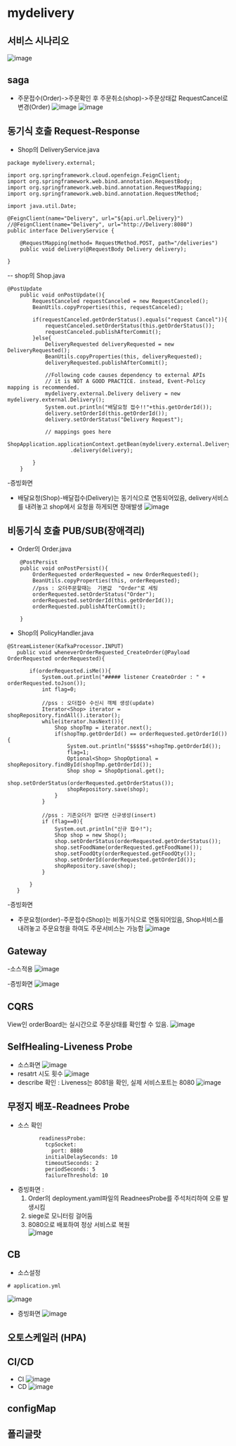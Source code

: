 # mydelivery


## 서비스 시나리오
![image](https://user-images.githubusercontent.com/68535067/97397347-65aca200-192c-11eb-810a-049c2f12ae7b.png)

## saga
- 주문접수(Order)->주문확인 후 주문취소(shop)->주문상태값  RequestCancel로 변경(Order)
![image](https://user-images.githubusercontent.com/68535067/97414001-cba62300-1946-11eb-8bd8-2ba7a9d2cde5.png)
![image](https://user-images.githubusercontent.com/68535067/97409032-533c6380-1940-11eb-9a6f-8d12c5d5a98a.png)

## 동기식 호출 Request-Response
- Shop의 DeliveryService.java
```
package mydelivery.external;

import org.springframework.cloud.openfeign.FeignClient;
import org.springframework.web.bind.annotation.RequestBody;
import org.springframework.web.bind.annotation.RequestMapping;
import org.springframework.web.bind.annotation.RequestMethod;

import java.util.Date;

@FeignClient(name="Delivery", url="${api.url.Delivery}")
//@FeignClient(name="Delivery", url="http://Delivery:8080")
public interface DeliveryService {

    @RequestMapping(method= RequestMethod.POST, path="/deliveries")
    public void delivery(@RequestBody Delivery delivery);

}
```
-- shop의 Shop.java
```
@PostUpdate
    public void onPostUpdate(){
        RequestCanceled requestCanceled = new RequestCanceled();
        BeanUtils.copyProperties(this, requestCanceled);

        if(requestCanceled.getOrderStatus().equals("request Cancel")){
            requestCanceled.setOrderStatus(this.getOrderStatus());
            requestCanceled.publishAfterCommit();
        }else{
            DeliveryRequested deliveryRequested = new DeliveryRequested();
            BeanUtils.copyProperties(this, deliveryRequested);
            deliveryRequested.publishAfterCommit();

            //Following code causes dependency to external APIs
            // it is NOT A GOOD PRACTICE. instead, Event-Policy mapping is recommended.
            mydelivery.external.Delivery delivery = new mydelivery.external.Delivery();
            System.out.println("배달요청 접수!!"+this.getOrderId());
            delivery.setOrderId(this.getOrderId());
            delivery.setOrderStatus("Delivery Request");

            // mappings goes here
            ShopApplication.applicationContext.getBean(mydelivery.external.DeliveryService.class)
                    .delivery(delivery);

        }
    }
```
-증빙화면
- 배달요청(Shop)-배달접수(Delivery)는 동기식으로 연동되어있음, delivery서비스를 내려놓고 shop에서 요청을 하게되면 장애발생
![image](https://user-images.githubusercontent.com/68535067/97410951-04dc9400-1943-11eb-8a83-bd369d22dec8.png)

## 비동기식 호출 PUB/SUB(장애격리)
- Order의 Order.java
```
    @PostPersist
    public void onPostPersist(){
        OrderRequested orderRequested = new OrderRequested();
        BeanUtils.copyProperties(this, orderRequested);
        //pss : 오더주문할때는  기본값  "Order"로 세팅
        orderRequested.setOrderStatus("Order");
        orderRequested.setOrderId(this.getOrderId());
        orderRequested.publishAfterCommit();

    }
```
 - Shop의 PolicyHandler.java
 ```
 @StreamListener(KafkaProcessor.INPUT)
    public void wheneverOrderRequested_CreateOrder(@Payload OrderRequested orderRequested){

        if(orderRequested.isMe()){
            System.out.println("##### listener CreateOrder : " + orderRequested.toJson());
            int flag=0;

            //pss : 오더접수 수신시 객체 생성(update)
            Iterator<Shop> iterator = shopRepository.findAll().iterator();
            while(iterator.hasNext()){
                Shop shopTmp = iterator.next();
                if(shopTmp.getOrderId() == orderRequested.getOrderId()){
                    System.out.println("$$$$$"+shopTmp.getOrderId());
                    flag=1;
                    Optional<Shop> ShopOptional = shopRepository.findById(shopTmp.getOrderId());
                    Shop shop = ShopOptional.get();
                    shop.setOrderStatus(orderRequested.getOrderStatus());
                    shopRepository.save(shop);
                }
            }

            //pss : 기존오더가 없다면 신규생성(insert)
            if (flag==0){
                System.out.println("신규 접수!");
                Shop shop = new Shop();
                shop.setOrderStatus(orderRequested.getOrderStatus());
                shop.setFoodName(orderRequested.getFoodName());
                shop.setFoodQty(orderRequested.getFoodQty());
                shop.setOrderId(orderRequested.getOrderId());
                shopRepository.save(shop);
            }

        }
    }
 ```

-증빙화면
- 주문요청(order)-주문접수(Shop)는 비동기식으로 연동되어있음, Shop서비스를 내려놓고 주문요청을 하여도 주문서비스는 가능함
![image](https://user-images.githubusercontent.com/68535067/97409648-54ba5b80-1941-11eb-95ac-458e226783dd.png)


## Gateway
-소스적용
![image](https://user-images.githubusercontent.com/68535067/97443175-0d968f80-196e-11eb-8891-c668474d2bfb.png)

-증빙화면
![image](https://user-images.githubusercontent.com/68535067/97443014-d45e1f80-196d-11eb-8e04-3acf7a92c3bb.png)

## CQRS
View인 orderBoard는 실시간으로 주문상태를 확인할 수 있음.
![image](https://user-images.githubusercontent.com/68535067/97413158-c7c5d100-1945-11eb-93ed-4a0cdf8d26c2.png)

## SelfHealing-Liveness Probe
- 소스화면
![image](https://user-images.githubusercontent.com/68535067/97511878-77915200-19cb-11eb-9a1e-af62a283fe8a.png)
- resatrt 시도 횟수
![image](https://user-images.githubusercontent.com/68535067/97511814-516bb200-19cb-11eb-9849-44edc9d2a128.png)
- describe 확인 : Liveness는 8081을  확인, 실제  서비스포트는 8080
![image](https://user-images.githubusercontent.com/68535067/97512001-bf17de00-19cb-11eb-9ab8-55785e97bc71.png)

## 무정지 배포-Readnees Probe
- 소스 확인
```
          readinessProbe:
            tcpSocket:
              port: 8080
            initialDelaySeconds: 10
            timeoutSeconds: 2
            periodSeconds: 5
            failureThreshold: 10
```
- 증빙화면 : 
  1. Order의 deployment.yaml파일의 ReadneesProbe를 주석처리하여 오류 발생시킴
  2. siege로 모니터링 걸어둠
  3. 8080으로 배포하여  정상  서비스로  복원  
![image](https://user-images.githubusercontent.com/68535067/97514497-2cc70880-19d2-11eb-8ed8-bf02d8b89f2f.png)

## CB
-  소스설정
```
# application.yml
```
![image](https://user-images.githubusercontent.com/68535067/97445003-1e480500-1970-11eb-8825-eb922e480085.png)

- 증빙화면
![image](https://user-images.githubusercontent.com/68535067/97458004-9ff25f80-197d-11eb-9bdc-6c9890a6fa3a.png)

## 오토스케일러 (HPA)

## CI/CD
- CI
![image](https://user-images.githubusercontent.com/68535067/97433120-58110f80-1960-11eb-8c54-389ce5ecb63a.png)
- CD
![image](https://user-images.githubusercontent.com/68535067/97433936-9bb84900-1961-11eb-9666-93b474411843.png)

## configMap

## 폴리글랏

